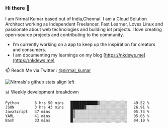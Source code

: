 ### Hi there 👋

 I am Nirmal Kumar based out of India,Chennai. I am a Cloud Solution Architect working as Independent Freelancer. Fast Learner, Loves Linux and passionate about web technologies and building iot projects. I love creating open-source projects and contributing to the community.

- I’m currently working on a app to keep up the inspiration for creators and consumers.
- I am documenting my learnings on my blog [https://nkdews.me](https://nkdews.me)

📫 Reach Me via  Twitter : [@nirmal_kumar](https://twitter.com/nirmal_kumar)

![Nirmals's github stats align left](https://github-readme-stats.vercel.app/api?username=nk-gears&show_icons=true)


📊 Weekly development breakdown

<!--START_SECTION:waka-->
```text
Python       6 hrs 50 mins   ████████████▒░░░░░░░░░░░░   49.52 % 
JSON         3 hrs 43 mins   ██████▓░░░░░░░░░░░░░░░░░░   26.91 % 
JavaScript   47 mins         █▒░░░░░░░░░░░░░░░░░░░░░░░   05.73 % 
YAML         41 mins         █▒░░░░░░░░░░░░░░░░░░░░░░░   05.05 % 
Bash         33 mins         █░░░░░░░░░░░░░░░░░░░░░░░░   04.10 % 
```
<!--END_SECTION:waka-->


